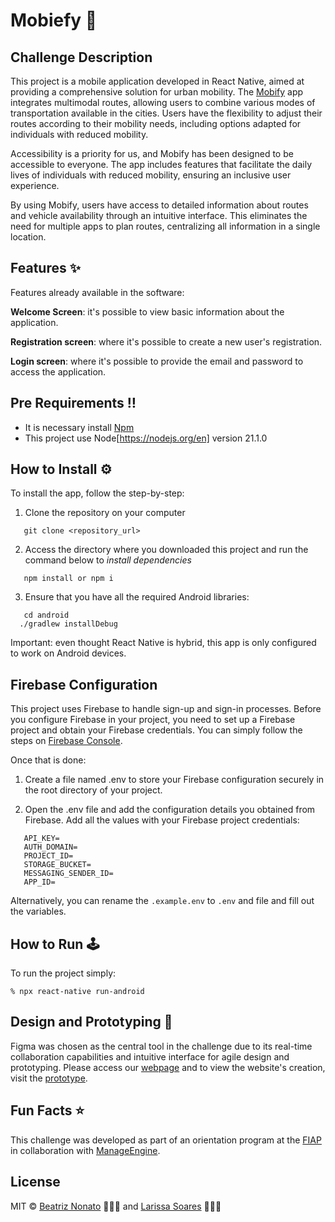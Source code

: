# Mobiefy 🛵

## Challenge Description
This project is a mobile application developed in React Native, aimed at providing a comprehensive solution for urban mobility. The [Mobify](https://mobiefy.netlify.app) app integrates multimodal routes, allowing users to combine various modes of transportation available in the cities. Users have the flexibility to adjust their routes according to their mobility needs, including options adapted for individuals with reduced mobility.

Accessibility is a priority for us, and Mobify has been designed to be accessible to everyone. The app includes features that facilitate the daily lives of individuals with reduced mobility, ensuring an inclusive user experience.

By using Mobify, users have access to detailed information about routes and vehicle availability through an intuitive interface. This eliminates the need for multiple apps to plan routes, centralizing all information in a single location.

## Features ✨
Features already available in the software:

**Welcome Screen**: it's possible to view basic information about the application.

**Registration screen**: where it's possible to create a new user's registration.

**Login screen**: where it's possible to provide the email and password to access the application.

 ## Pre Requirements ‼️

- It is necessary install [Npm](https://docs.npmjs.com/cli/v7/commands/npm-install)
- This project use Node[https://nodejs.org/en] version 21.1.0

## How to Install ⚙️

To install the app, follow the step-by-step:

1. Clone the repository on your computer
  ```
    git clone <repository_url>
  ```

 2. Access the directory where you downloaded this project and run the command below to *install dependencies*
  ```
    npm install or npm i
  ```

 3. Ensure that you have all the required Android libraries:
  ```
    cd android
    ./gradlew installDebug
  ```

Important: even thought React Native is hybrid, this app is only configured to work on Android devices.

## Firebase Configuration
This project uses Firebase to handle sign-up and sign-in processes. Before you configure Firebase in your project, you need to set up a Firebase project and obtain your Firebase credentials. You can simply follow the steps on [Firebase Console](https://console.firebase.google.com/u/0/).

Once that is done:


1. Create a file named .env to store your Firebase configuration securely in the root directory of your project.

2. Open the .env file and add the configuration details you obtained from Firebase. Add all the values with your Firebase project credentials:
```
   API_KEY=
   AUTH_DOMAIN=
   PROJECT_ID=
   STORAGE_BUCKET=
   MESSAGING_SENDER_ID=
   APP_ID=
```
Alternatively, you can rename the ``.example.env`` to ``.env`` and file and fill out the variables.

## How to Run 🕹

To run the project simply:
```
% npx react-native run-android
```


 ## Design and Prototyping 🎨

 Figma was chosen as the central tool in the challenge due to its real-time collaboration capabilities and intuitive interface for agile design and prototyping. Please access our [webpage](https://mobiefy.netlify.app) and to view the website's creation, visit the [prototype](https://www.figma.com/design/n4hhArWESLm3vTZpY10ghZ/Mobiefy-Website?node-id=2-12&t=iKvbs7Mn3RaXxEbZ-1).


 ## Fun Facts ⭐

 This challenge was developed as part of an orientation program at the [FIAP](https://www.fiap.com.br) in collaboration with [ManageEngine](https://www.manageengine.com).

 ## License
 MIT © [Beatriz Nonato](https://www.linkedin.com/in/beatriznonato/) 👩🏻‍💻 and [Larissa Soares](https://www.linkedin.com/in/larissacsoares/) 👩🏼‍💻
